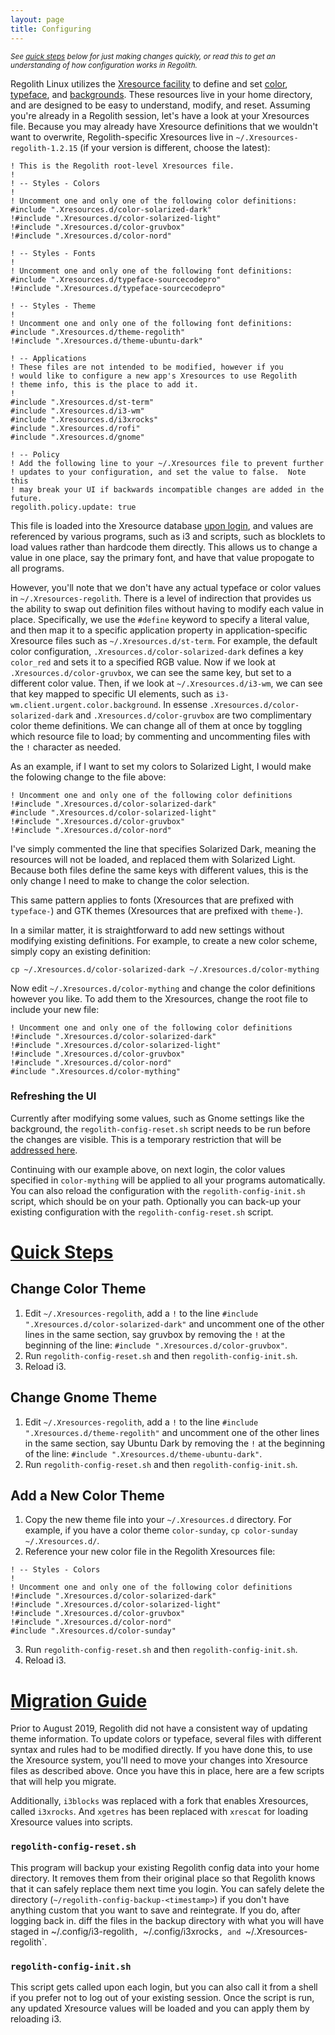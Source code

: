 ```yaml
---
layout: page
title: Configuring
---
```


<sub>_See [quick steps](#quick-steps) below for just making changes quickly, or read this to get an understanding of how configuration works in Regolith._</sub>

Regolith Linux utilizes the [Xresource facility](https://en.wikipedia.org/wiki/X_resources#Location_and_use) to define and set [color](https://github.com/regolith-linux/regolith-styles/blob/master/Xresources/root#L3-L7), [typeface](https://github.com/regolith-linux/regolith-styles/blob/master/Xresources/root#L9-L13), and [backgrounds](https://github.com/regolith-linux/regolith-styles/blob/master/Xresources/root#L9-L13).  These resources live in your home directory, and are designed to be easy to understand, modify, and reset.  Assuming you're already in a Regolith session, let's have a look at your Xresources file.  Because you may already have Xresource definitions that we wouldn't want to overwrite, Regolith-specific Xresources live in `~/.Xresources-regolith-1.2.15` (if your version is different, choose the latest):
```
! This is the Regolith root-level Xresources file.
!
! -- Styles - Colors
!
! Uncomment one and only one of the following color definitions:
#include ".Xresources.d/color-solarized-dark"
!#include ".Xresources.d/color-solarized-light"
!#include ".Xresources.d/color-gruvbox"
!#include ".Xresources.d/color-nord"

! -- Styles - Fonts
!
! Uncomment one and only one of the following font definitions:
#include ".Xresources.d/typeface-sourcecodepro"
!#include ".Xresources.d/typeface-sourcecodepro"

! -- Styles - Theme
!
! Uncomment one and only one of the following font definitions:
#include ".Xresources.d/theme-regolith"
!#include ".Xresources.d/theme-ubuntu-dark"

! -- Applications
! These files are not intended to be modified, however if you
! would like to configure a new app's Xresources to use Regolith
! theme info, this is the place to add it.
!
#include ".Xresources.d/st-term"
#include ".Xresources.d/i3-wm"
#include ".Xresources.d/i3xrocks"
#include ".Xresources.d/rofi"
#include ".Xresources.d/gnome"

! -- Policy
! Add the following line to your ~/.Xresources file to prevent further
! updates to your configuration, and set the value to false.  Note this
! may break your UI if backwards incompatible changes are added in the future.
regolith.policy.update: true

```

This file is loaded into the Xresource database [upon login](https://github.com/regolith-linux/regolith-scripts/blob/master/regolith-config-init.sh#L23-L33), and values are referenced by various programs, such as i3 and scripts, such as blocklets to load values rather than hardcode them directly.  This allows us to change a value in one place, say the primary font, and have that value propogate to all programs.  

However, you'll note that we don't have any actual typeface or color values in `~/.Xresources-regolith`.  There is a level of indirection that provides us the ability to swap out definition files without having to modify each value in place.  Specifically, we use the `#define` keyword to specify a literal value, and then map it to a specific application property in application-specific Xresource files such as `~/.Xresources.d/st-term`.  For example, the default color configuration, `.Xresources.d/color-solarized-dark` defines a key `color_red` and sets it to a specified RGB value.  Now if we look at `.Xresources.d/color-gruvbox`, we can see the same key, but set to a different color value.  Then, if we look at `~/.Xresources.d/i3-wm`, we can see that key mapped to specific UI elements, such as `i3-wm.client.urgent.color.background`.  In essense `.Xresources.d/color-solarized-dark` and `.Xresources.d/color-gruvbox` are two complimentary color theme definitions.  We can change all of them at once by toggling which resource file to load; by commenting and uncommenting files with the `!` character as needed.

As an example, if I want to set my colors to Solarized Light, I would make the folowing change to the file above:
```
! Uncomment one and only one of the following color definitions 
!#include ".Xresources.d/color-solarized-dark"
#include ".Xresources.d/color-solarized-light"
!#include ".Xresources.d/color-gruvbox"
!#include ".Xresources.d/color-nord"
```

I've simply commented the line that specifies Solarized Dark, meaning the resources will not be loaded, and replaced them with Solarized Light.  Because both files define the same keys with different values, this is the only change I need to make to change the color selection.

This same pattern applies to fonts (Xresources that are prefixed with `typeface-`) and GTK themes (Xresources that are prefixed with `theme-`).

In a similar matter, it is straightforward to add new settings without modifying existing definitions.  For example, to create a new color scheme, simply copy an existing definition:
```
cp ~/.Xresources.d/color-solarized-dark ~/.Xresources.d/color-mything
```

Now edit `~/.Xresources.d/color-mything` and change the color definitions however you like.  To add them to the Xresources, change the root file to include your new file:
```
! Uncomment one and only one of the following color definitions 
!#include ".Xresources.d/color-solarized-dark"
!#include ".Xresources.d/color-solarized-light"
!#include ".Xresources.d/color-gruvbox"
!#include ".Xresources.d/color-nord"
#include ".Xresources.d/color-mything"
```

### Refreshing the UI

Currently after modifying some values, such as Gnome settings like the background, the `regolith-config-reset.sh` script needs to be run before the changes are visible.  This is a temporary restriction that will be [addressed here](https://github.com/regolith-linux/regolith-scripts/issues/2).

Continuing with our example above, on next login, the color values specified in `color-mything` will be applied to all your programs automatically.  You can also reload the configuration with the `regolith-config-init.sh` script, which should be on your path.  Optionally you can back-up your existing configuration with the `regolith-config-reset.sh` script.

# [Quick Steps](#quick-steps)

## Change Color Theme

1. Edit `~/.Xresources-regolith`, add a `!` to the line `#include ".Xresources.d/color-solarized-dark"` and uncomment one of the other lines in the same section, say gruvbox by removing the `!` at the beginning of the line: `#include ".Xresources.d/color-gruvbox"`.
2. Run `regolith-config-reset.sh` and then `regolith-config-init.sh`.
3. Reload i3.

## Change Gnome Theme

1. Edit `~/.Xresources-regolith`, add a `!` to the line `#include ".Xresources.d/theme-regolith"` and uncomment one of the other lines in the same section, say Ubuntu Dark by removing the `!` at the beginning of the line: `#include ".Xresources.d/theme-ubuntu-dark"`.
2. Run `regolith-config-reset.sh` and then `regolith-config-init.sh`.

## Add a New Color Theme

1. Copy the new theme file into your `~/.Xresources.d` directory.  For example, if you have a color theme `color-sunday`, `cp color-sunday ~/.Xresources.d/`.
2. Reference your new color file in the Regolith Xresources file:
```
! -- Styles - Colors
!
! Uncomment one and only one of the following color definitions 
!#include ".Xresources.d/color-solarized-dark"
!#include ".Xresources.d/color-solarized-light"
!#include ".Xresources.d/color-gruvbox"
!#include ".Xresources.d/color-nord"
#include ".Xresources.d/color-sunday"
```
3. Run `regolith-config-reset.sh` and then `regolith-config-init.sh`.
4. Reload i3.

# [Migration Guide](#migration-guide)

Prior to August 2019, Regolith did not have a consistent way of updating theme information.  To update colors or typeface, several files with different syntax and rules had to be modified directly.  If you have done this, to use the Xresource system, you'll need to move your changes into Xresource files as described above.  Once you have this in place, here are a few scripts that will help you migrate.

Additionally, `i3blocks` was replaced with a fork that enables Xresources, called `i3xrocks`.  And `xgetres` has been replaced with `xrescat` for loading Xresource values into scripts.

### `regolith-config-reset.sh`

This program will backup your existing Regolith config data into your home directory.  It removes them from their original place so that Regolith knows that it can safely replace them next time you login.  You can safely delete the directory (`~/regolith-config-backup-<timestamp>`) if you don't have anything custom that you want to save and reintegrate.  If you do, after logging back in. diff the files in the backup directory with what you will have staged in ~/.config/i3-regolith`, `~/.config/i3xrocks`, and `~/.Xresources-regolith`.

### `regolith-config-init.sh`

This script gets called upon each login, but you can also call it from a shell if you prefer not to log out of your existing session.  Once the script is run, any updated Xresource values will be loaded and you can apply them by reloading i3.



